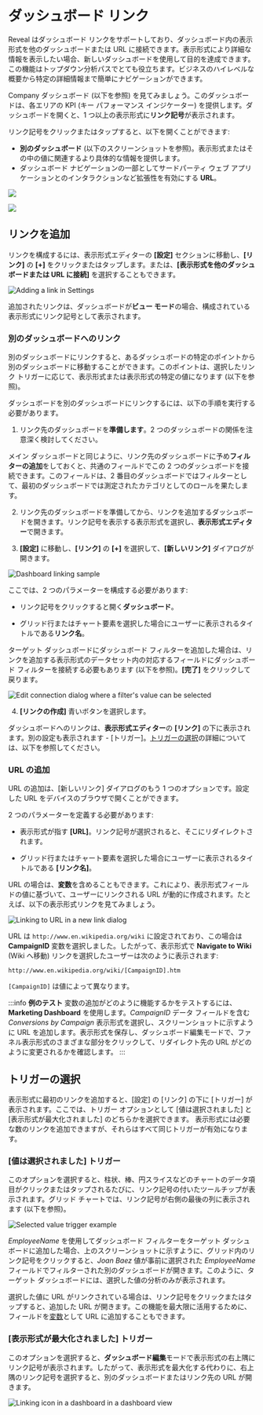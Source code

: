 # ダッシュボード リンク

Reveal はダッシュボード リンクをサポートしており、ダッシュボード内の表示形式を他のダッシュボードまたは URL に接続できます。表示形式により詳細な情報を表示したい場合、新しいダッシュボードを使用して目的を達成できます。この機能はトップダウン分析パスでとても役立ちます。ビジネスのハイレベルな概要から特定の詳細情報まで簡単にナビゲーションができます。 

Company ダッシュボード (以下を参照) を見てみましょう。このダッシュボードは、各エリアの KPI (キー パフォーマンス インジケーター) を提供します。ダッシュボードを開くと、1 つ以上の表示形式に**リンク記号**が表示されます。 

リンク記号をクリックまたはタップすると、以下を開くことができます: 

* **別のダッシュボード** (以下のスクリーンショットを参照)。表示形式またはその中の値に関連するより具体的な情報を提供します。
* ダッシュボード ナビゲーションの一部としてサードパーティ ウェブ アプリケーションとのインタラクションなど拡張性を有効にする **URL**。

![](images/sample-linked-dashboards.png)

![](images/sample-linked-dashboards-2.png)

## リンクを追加 

リンクを構成するには、表示形式エディターの **[設定]** セクションに移動し、**[リンク]** の **[+]** をクリックまたはタップします。または、**[表示形式を他のダッシュボードまたは URL に接続]** を選択することもできます。

![Adding a link in Settings](images/settings-linking-option.png)

追加されたリンクは、ダッシュボードが**ビュー モード**の場合、構成されている表示形式にリンク記号として表示されます。

### 別のダッシュボードへのリンク

別のダッシュボードにリンクすると、あるダッシュボードの特定のポイントから別のダッシュボードに移動することができます。このポイントは、選択したリンク トリガーに応じて、表示形式または表示形式の特定の値になります (以下を参照)。

ダッシュボードを別のダッシュボードにリンクするには、以下の手順を実行する必要があります。

1. リンク先のダッシュボードを**準備します**。2 つのダッシュボードの関係を注意深く検討してください。

  メイン ダッシュボードと同じように、リンク先のダッシュボードに予め**フィルターの追加**をしておくと、共通のフィールドでこの 2 つのダッシュボードを接続できます。このフィールドは、2 番目のダッシュボードではフィルターとして、最初のダッシュボードでは測定されたカテゴリとしてのロールを果たします。

2. リンク先のダッシュボードを準備してから、リンクを追加するダッシュボードを開きます。リンク記号を表示する表示形式を選択し、**表示形式エディター**で開きます。

3. **[設定]** に移動し、**[リンク]** の **[+]** を選択して、**[新しいリンク]** ダイアログが開きます。

  ![Dashboard linking sample](images/connecting-to-another-dashboard-option.png)

  ここでは、2 つのパラメーターを構成する必要があります:

  * リンク記号をクリックすると開く**ダッシュボード**。

  * グリッド行またはチャート要素を選択した場合にユーザーに表示されるタイトルである**リンク名**。

  ターゲット ダッシュボードにダッシュボード フィルターを追加した場合は、リンクを追加する表示形式のデータセット内の対応するフィールドにダッシュボード フィルターを接続する必要もあります (以下を参照)。**[完了]** をクリックして戻ります。

  ![Edit connection dialog where a filter's value can be selected](images/edit-connection-dialog.png)

4. **[リンクの作成]** 青いボタンを選択します。

ダッシュボードへのリンクは、**表示形式エディター**の **[リンク]** の下に表示されます。別の設定も表示されます - [トリガー]。[トリガーの選択](#トリガーの選択)の詳細については、以下を参照してください。

### URL の追加

URL の追加は、[新しいリンク] ダイアログのもう 1 つのオプションです。設定した URL をデバイスのブラウザで開くことができます。

2 つのパラメーターを定義する必要があります:

  - 表示形式が指す **[URL]**。リンク記号が選択されると、そこにリダイレクトされます。
  
  - グリッド行またはチャート要素を選択した場合にユーザーに表示されるタイトルである **[リンク名]**。

URL の場合は、**変数**を含めることもできます。これにより、表示形式フィールドの値に基づいて、ユーザーにリンクされる URL が動的に作成されます。たとえば、以下の表示形式リンクを見てみましょう。

![Linking to  URL in a new link dialog](images/linking-to-url.png)

URL は `http://www.en.wikipedia.org/wiki` に設定されており、この場合は **CampaignID** 変数を選択しました。したがって、表示形式で **Navigate to Wiki** (Wiki へ移動) リンクを選択したユーザーは次のように表示されます:


`http://www.en.wikipedia.org/wiki/[CampaignID].htm`

`[CampaignID]` は値によって異なります。

:::info **例のテスト**
変数の追加がどのように機能するかをテストするには、**Marketing Dashboard** を使用します。*CampaignID* データ フィールドを含む *Conversions by Campaign* 表示形式を選択し、スクリーンショットに示すように URL を追加します。表示形式を保存し、ダッシュボード編集モードで、ファネル表示形式のさまざまな部分をクリックして、リダイレクト先の URL がどのように変更されるかを確認します。 
:::

## トリガーの選択

表示形式に最初のリンクを追加すると、[設定] の [リンク] の下に [トリガー] が表示されます。ここでは、トリガー オプションとして [値は選択されました] と [表示形式が最大化されました] のどちらかを選択できます。
表示形式には必要な数のリンクを追加できますが、それらはすべて同じトリガーが有効になります。

### [値は選択されました] トリガー

このオプションを選択すると、柱状、棒、円スライスなどのチャートのデータ項目がクリックまたはタップされるたびに、リンク記号の付いたツールチップが表示されます。グリッド チャートでは、リンク記号が右側の最後の列に表示されます (以下を参照)。

![Selected value trigger example](images/selected-value-trigger.png)

*EmployeeName* を使用してダッシュボード フィルターをターゲット ダッシュボードに追加した場合、上のスクリーンショットに示すように、グリッド内のリンク記号をクリックすると、*Joan Baez* 値が事前に選択された *EmployeeName* フィールドでフィルターされた別のダッシュボードが開きます。このように、ターゲット ダッシュボードには、選択した値の分析のみが表示されます。

選択した値に URL がリンクされている場合は、リンク記号をクリックまたはタップすると、追加した URL が開きます。この機能を最大限に活用するために、フィールドを[変数](#url-の追加)として URL に追加することもできます。

### [表示形式が最大化されました] トリガー 

このオプションを選択すると、**ダッシュボード編集**モードで表示形式の右上隅にリンク記号が表示されます。したがって、表示形式を最大化する代わりに、右上隅のリンク記号を選択すると、別のダッシュボードまたはリンク先の URL が開きます。

![Linking icon in a dashboard in a dashboard view](images/maximized-visualization-trigger.png)